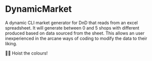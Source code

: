 # DynamicMarket
A dynamic CLI market generator for DnD that reads from an excel spreadsheet. It will generate between 0 and 5 shops with different produced based on data sourced from 
the sheet. This allows an user inexperienced in the arcane ways of coding to modify the data to their liking.

🏴‍☠️ Hoist the colours!

